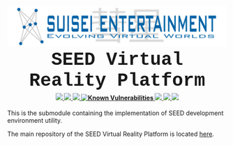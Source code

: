 <h1 align="center">
    <a name="logo" href="https://www.suiseientertainment.com">
        <img src="https://raw.githubusercontent.com/suisei-entertainment/seed/release/assets/suisei_logo_big.png"
             alt="Suisei Entertainment"
             width="1000">
    </a>
    <br>
    <div style="height:80px;font-family:courier;font-size:150%"> SEED Virtual Reality Platform </div>
</h1>

<div align="center">
    <h4>
        <a href="https://travis-ci.org/suisei-entertainment/seed">
            <img src="https://travis-ci.org/suisei-entertainment/seed.svg?branch=development"/>
        </a>
        <a href="https://codeclimate.com/github/suisei-entertainment/seed/test_coverage">
          <img src="https://api.codeclimate.com/v1/badges/f3851432c921cac51934/test_coverage" />
        </a>
        <a href="https://codeclimate.com/github/suisei-entertainment/seed/maintainability">
          <img src="https://api.codeclimate.com/v1/badges/f3851432c921cac51934/maintainability" />
        </a>
        <a href="https://snyk.io/test/github/suisei-entertainment/seed?targetFile=requirements.txt">
          <img src="https://snyk.io/test/github/suisei-entertainment/seed/badge.svg?targetFile=requirements.txt" alt="Known Vulnerabilities" data-canonical-src="https://snyk.io/test/github/suisei-entertainment/seed?targetFile=requirements.txt" style="max-width:100%;">
        </a>
        <a href="https://github.com/suisei-entertainment/stargazers">
            <img src="https://img.shields.io/github/stars/suisei-entertainment/seed.svg?style=plasticr"/>
        </a>
        <a href="href="https://github.com/suisei-entertainment/seed/commits/developmen">
            <img src="https://img.shields.io/github/last-commit/suisei-entertainment/seed.svg?style=plasticr"/>
        </a>
        <a href="href="https://github.com/suisei-entertainment/seed/commits/development">
            <img src="https://img.shields.io/github/license/suisei-entertainment/seed.svg?style=plasticr"/>
        </a>
    </h4>
</div>

This is the submodule containing the implementation of SEED development
environment utility.

The main repository of the SEED Virtual Reality Platform is located
[here](https://github.com/suisei-entertainment/seed).

